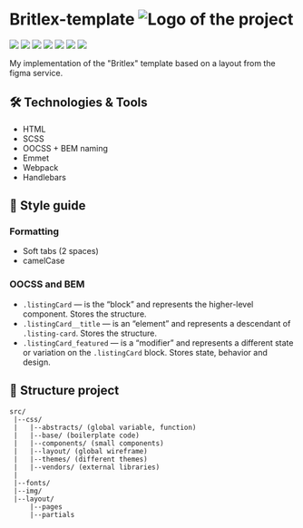 
# Britlex-template <img src="./src/img/favicon/favicon.ico" alt="Logo of the project">

![](https://img.shields.io/badge/Code-HTML5-%23E34F26?style=flat&logo=html5)
![](https://img.shields.io/badge/Code-Scss-%23CC6699?style=flat&logo=sass)
![](https://img.shields.io/badge/Tools-Figma-%23F24E1E?style=flat&logo=figma)
![](https://img.shields.io/badge/Tools-npm-%23CB3837?style=flat&logo=npm)
![](https://img.shields.io/badge/Tools-nvm-%23339933?style=flat&logo=node.js)
![](https://img.shields.io/badge/Tools-webpack.js-%238DD6F9?style=flat&logo=webpack)
![](https://img.shields.io/badge/Tools-Handlebars.js-%23000000?style=flat&logo=handlebarsdotjs)

My implementation of the "Britlex" template based on a layout from the figma service.

## 🛠️ Technologies & Tools

* HTML
* SCSS
* OOCSS + BEM naming
* Emmet
* Webpack
* Handlebars

## 📖 Style guide

### Formatting

* Soft tabs (2 spaces)
* camelCase

### OOCSS and BEM

* `.listingCard` — is the “block” and represents the higher-level component. Stores the structure.
* `.listingCard__title` — is an “element” and represents a descendant of `.listing-card`. Stores the structure.
* `.listingCard_featured` — is a “modifier” and represents a different state or variation on the `.listingCard` block. Stores state, behavior and design.

## 📂 Structure project

```
src/
 |--css/
 |   |--abstracts/ (global variable, function)
 |   |--base/ (boilerplate code)
 |   |--components/ (small components)
 |   |--layout/ (global wireframe)
 |   |--themes/ (different themes)
 |   |--vendors/ (external libraries)
 |
 |--fonts/
 |--img/
 |--layout/
     |--pages
     |--partials
```